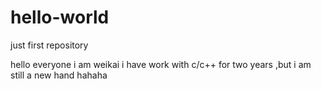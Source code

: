 # hello-world
just first repository

hello everyone
 i am weikai
 i have work with c/c++ for two
 years ,but i am still a new hand 
 hahaha
 
